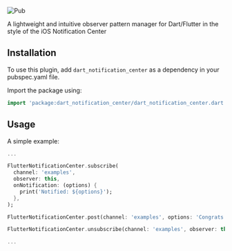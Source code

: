 ![Pub](https://img.shields.io/pub/v/dart_notification_center.svg?style=popout)

A lightweight and intuitive observer pattern manager for Dart/Flutter in the style of the iOS Notification Center

## Installation
To use this plugin, add `dart_notification_center` as a dependency in your pubspec.yaml file.

Import the package using:
```dart
import 'package:dart_notification_center/dart_notification_center.dart';
```


## Usage

A simple example:

```dart
...

FlutterNotificationCenter.subscribe(
  channel: 'examples',
  observer: this,
  onNotification: (options) {
    print('Notified: ${options}');
  },
);

FlutterNotificationCenter.post(channel: 'examples', options: 'Congrats you did it!');

FlutterNotificationCenter.unsubscribe(channel: 'examples', observer: this);

...
```
